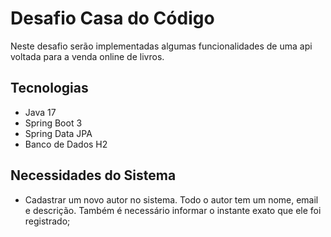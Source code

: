 # Desafio Casa do Código

Neste desafio serão implementadas algumas funcionalidades de uma api voltada para a venda online de livros.

## Tecnologias
- Java 17
- Spring Boot 3
- Spring Data JPA
- Banco de Dados H2

## Necessidades do Sistema
- Cadastrar um novo autor no sistema. Todo o autor tem um nome, email e descrição. Também é necessário informar o instante exato que ele foi registrado;



